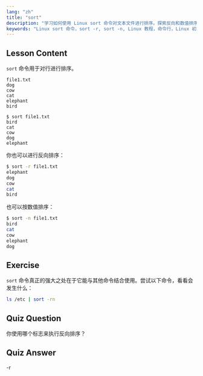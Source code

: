 ```yaml
---
lang: "zh"
title: "sort"
description: "学习如何使用 Linux sort 命令对文本文件进行排序。探索反向和数值排序等选项。提高你的 Linux 命令行技能！"
keywords: "Linux sort 命令，sort -r, sort -n, Linux 教程，命令行，Linux 初学者，sort 指南"
---
```


## Lesson Content

`sort` 命令用于对行进行排序。

```plaintext
file1.txt
dog
cow
cat
elephant
bird

$ sort file1.txt
bird
cat
cow
dog
elephant
```

你也可以进行反向排序：

```bash
$ sort -r file1.txt
elephant
dog
cow
cat
bird
```

也可以按数值排序：

```bash
$ sort -n file1.txt
bird
cat
cow
elephant
dog
```

## Exercise

`sort` 命令真正的强大之处在于它能与其他命令结合使用。尝试以下命令，看看会发生什么：

```bash
ls /etc | sort -rn
```

## Quiz Question

你使用哪个标志来执行反向排序？

## Quiz Answer

-r
